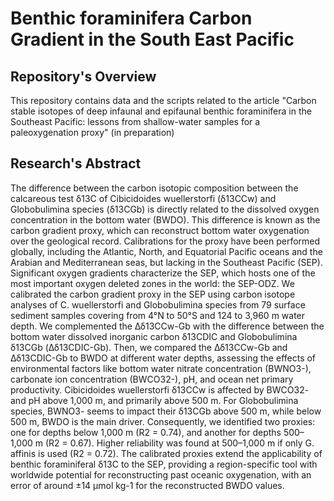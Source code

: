 # Benthic foraminifera Carbon Gradient in the South East Pacific

## Repository's Overview

This repository contains data and the scripts related to the article "Carbon stable isotopes of deep infaunal and epifaunal benthic foraminifera in the Southeast Pacific: lessons from shallow-water samples for a paleoxygenation proxy" (in preparation)

## Research's Abstract

The difference between the carbon isotopic composition between the calcareous test δ13C of Cibicidoides wuellerstorfi (δ13CCw) and Globobulimina species (δ13CGb) is directly related to the dissolved oxygen concentration in the bottom water (BWDO). This difference is known as the carbon gradient proxy, which can reconstruct bottom water oxygenation over the geological record. Calibrations for the proxy have been performed globally, including the Atlantic, North, and Equatorial Pacific oceans and the Arabian and Mediterranean seas, but lacking in the Southeast Pacific (SEP). Significant oxygen gradients characterize the SEP, which hosts one of the most important oxygen deleted zones in the world: the SEP-ODZ. We calibrated the carbon gradient proxy in the SEP using carbon isotope analyses of C. wuellerstorfi and Globobulimina species from 79 surface sediment samples covering from 4°N to 50°S and 124 to 3,960 m water depth. We complemented the Δδ13CCw-Gb with the difference between the bottom water dissolved inorganic carbon δ13CDIC and Globobulimina δ13CGb (Δδ13CDIC-Gb). Then, we compared the Δδ13CCw-Gb and Δδ13CDIC-Gb to BWDO at different water depths, assessing the effects of environmental factors like bottom water nitrate concentration (BWNO3-), carbonate ion concentration (BWCO32-), pH, and ocean net primary productivity. Cibicidoides wuellerstorfi δ13CCw is affected by BWCO32- and pH above 1,000 m, and primarily above 500 m. For Globobulimina species, BWNO3- seems to impact their δ13CGb above 500 m, while below 500 m, BWDO is the main driver. Consequently, we identified two proxies: one for depths below 1,000 m (R2 = 0.74), and another for depths 500–1,000 m (R2 = 0.67). Higher reliability was found at 500–1,000 m if only G. affinis is used (R2 = 0.72). The calibrated proxies extend the applicability of benthic foraminiferal δ13C to the SEP, providing a region-specific tool with worldwide potential for reconstructing past oceanic oxygenation, with an error of around ±14 µmol kg-1 for the reconstructed BWDO values.

